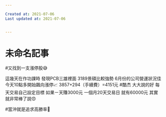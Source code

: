 ```yaml
---

Created at: 2021-07-06
Last updated at: 2021-07-06


---
```


# 未命名記事


#又找到一支漲停股😅

這幾天在作功課時
發現PCB三雄裡面
3189景碩比較強勢
6月份的公司營運狀況佳
今天10點多開始飆向漲停📈
3857+294（手續費）=4151元
#酷杰 大大說的好
每天交易自己設定目標
如果ㄧ天賺3000元
一個月20天交易日
就有60000元
其實就非常棒了說😍

#當沖就是追求高勝率💪

